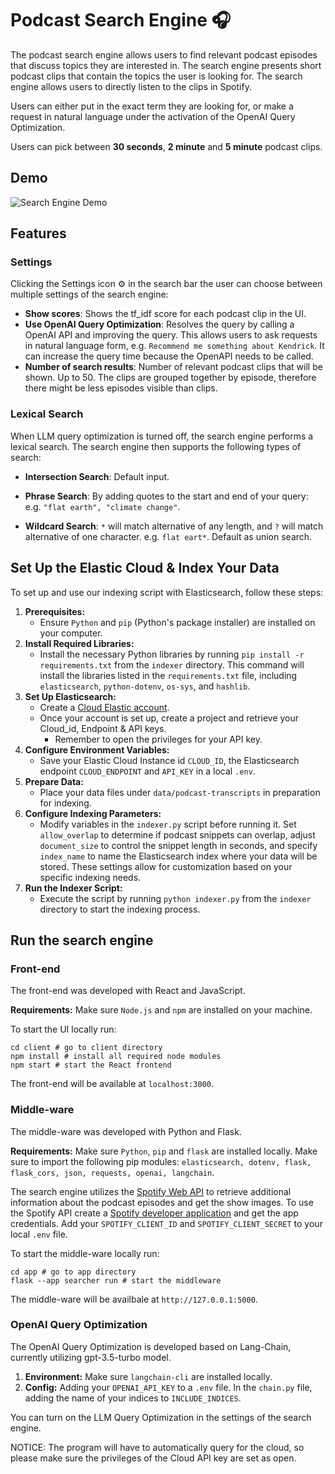 # Podcast Search Engine 🎧

The podcast search engine allows users to find relevant podcast episodes that discuss topics they are interested in. The search engine presents short podcast clips that contain the topics the user is looking for. The search engine allows users to directly listen to the clips in Spotify.

Users can either put in the exact term they are looking for, or make a request in natural language under the activation of the OpenAI Query Optimization. 

Users can pick between **30 seconds**, **2 minute** and **5 minute** podcast clips.


## Demo
![Search Engine Demo](https://github.com/kolya-krafeld/podcast_search_engine/assets/91055239/9c00a347-a9f5-4f3c-a0b9-179ac72d92e4)

## Features

### Settings

Clicking the Settings icon ⚙️ in the search bar the user can choose between multiple settings of the search engine:
- **Show scores**: Shows the tf_idf score for each podcast clip in the UI.
- **Use OpenAI Query Optimization**: Resolves the query by calling a OpenAI API and improving the query. This allows users to ask requests in natural language form, e.g. `Recommend me something about Kendrick`. It can increase the query time because the OpenAPI needs to be called.
- **Number of search results**: Number of relevant podcast clips that will be shown. Up to 50. The clips are grouped together by episode, therefore there might be less episodes visible than clips.

### Lexical Search  

When LLM query optimization is turned off, the search engine performs a lexical search. The search engine then supports the following types of search:

- **Intersection Search**: Default input.

- **Phrase Search**: By adding quotes to the start and end of your query: e.g. `"flat earth", "climate change"`.

- **Wildcard Search**: `*` will match alternative of any length, and `?` will match alternative of one character. e.g. `flat eart*`. Default as union search.


## Set Up the Elastic Cloud \& Index Your Data

To set up and use our indexing script with Elasticsearch, follow these steps:
1. **Prerequisites:**
   - Ensure `Python` and `pip` (Python's package installer) are installed on your computer.
2. **Install Required Libraries:**
   - Install the necessary Python libraries by running `pip install -r requirements.txt` from the `indexer` directory. This command will install the libraries listed in the `requirements.txt` file, including `elasticsearch`, `python-dotenv`, `os-sys`, and `hashlib`.
3. **Set Up Elasticsearch:**
   - Create a [Cloud Elastic account](https://www.elastic.co/).
   - Once your account is set up, create a project and retrieve your Cloud_id, Endpoint & API keys.
     - Remember to open the privileges for your API key.
4. **Configure Environment Variables:**
   - Save your Elastic Cloud Instance id `CLOUD_ID`, the Elasticsearch endpoint `CLOUD_ENDPOINT` and `API_KEY` in a local `.env`.
5. **Prepare Data:**
   - Place your data files under `data/podcast-transcripts` in preparation for indexing.
6. **Configure Indexing Parameters:**
   - Modify variables in the `indexer.py` script before running it. Set `allow_overlap` to determine if podcast snippets can overlap, adjust `document_size` to control the snippet length in seconds, and specify `index_name` to name the Elasticsearch index where your data will be stored. These settings allow for customization based on your specific indexing needs.
8. **Run the Indexer Script:**
   - Execute the script by running `python indexer.py` from the `indexer` directory to start the indexing process.


## Run the search engine

### Front-end

The front-end was developed with React and JavaScript.

**Requirements:** Make sure `Node.js` and `npm` are installed on your machine.

To start the UI locally run:
````
cd client # go to client directory
npm install # install all required node modules
npm start # start the React frontend
````
The front-end will be available at `localhost:3000`.

### Middle-ware

The middle-ware was developed with Python and Flask.

**Requirements:** Make sure `Python`, `pip` and `flask` are installed locally.
Make sure to import the following pip modules: `elasticsearch, dotenv, flask, flask_cors, json, requests, openai, langchain`.

The search engine utilizes the [Spotify Web API](https://developer.spotify.com/documentation/web-api) to retrieve additional information about the podcast episodes and get the show images. To use the Spotify API create a [Spotify developer application](https://developer.spotify.com/documentation/web-api/concepts/apps) and get the app credentials. Add your `SPOTIFY_CLIENT_ID` and `SPOTIFY_CLIENT_SECRET` to your local `.env` file. 

To start the middle-ware locally run:
````
cd app # go to app directory
flask --app searcher run # start the middleware
````
The middle-ware will be availbale at `http://127.0.0.1:5000`.

### OpenAI Query Optimization

The OpenAI Query Optimization is developed based on Lang-Chain, currently utilizing gpt-3.5-turbo model.

1. **Environment:** Make sure `langchain-cli` are installed locally.
2. **Config:** Adding your `OPENAI_API_KEY` to a `.env` file. In the `chain.py` file, adding the name of your indices to `INCLUDE_INDICES`.

You can turn on the LLM Query Optimization in the settings of the search engine.

NOTICE: The program will have to automatically query for the cloud, so please make sure the privileges of the Cloud API key are set as open.

